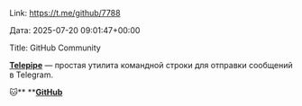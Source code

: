 Link: https://t.me/github/7788

Дата: 2025-07-20 09:01:47+00:00

Title: GitHub Community

[**Telepipe**](https://github.com/Linuxmaster14/telepipe) — простая утилита командной строки для отправки сообщений в Telegram.

🐱** **[**GitHub**](https://t.me/+3xphzXTayGE1NDVi)

